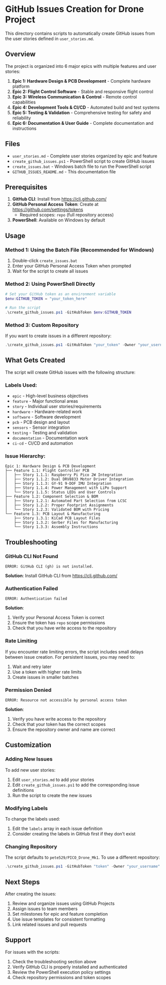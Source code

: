 # GitHub Issues Creation for Drone Project

This directory contains scripts to automatically create GitHub issues from the user stories defined in `user_stories.md`.

## Overview

The project is organized into 6 major epics with multiple features and user stories:

1. **Epic 1: Hardware Design & PCB Development** - Complete hardware platform
2. **Epic 2: Flight Control Software** - Stable and responsive flight control
3. **Epic 3: Wireless Communication & Control** - Remote control capabilities  
4. **Epic 4: Development Tools & CI/CD** - Automated build and test systems
5. **Epic 5: Testing & Validation** - Comprehensive testing for safety and reliability
6. **Epic 6: Documentation & User Guide** - Complete documentation and instructions

## Files

- `user_stories.md` - Complete user stories organized by epic and feature
- `create_github_issues.ps1` - PowerShell script to create GitHub issues
- `create_issues.bat` - Windows batch file to run the PowerShell script
- `GITHUB_ISSUES_README.md` - This documentation file

## Prerequisites

1. **GitHub CLI**: Install from https://cli.github.com/
2. **GitHub Personal Access Token**: Create at https://github.com/settings/tokens
   - Required scopes: `repo` (full repository access)
3. **PowerShell**: Available on Windows by default

## Usage

### Method 1: Using the Batch File (Recommended for Windows)

1. Double-click `create_issues.bat`
2. Enter your GitHub Personal Access Token when prompted
3. Wait for the script to create all issues

### Method 2: Using PowerShell Directly

```powershell
# Set your GitHub token as an environment variable
$env:GITHUB_TOKEN = "your_token_here"

# Run the script
.\create_github_issues.ps1 -GitHubToken $env:GITHUB_TOKEN
```

### Method 3: Custom Repository

If you want to create issues in a different repository:

```powershell
.\create_github_issues.ps1 -GitHubToken "your_token" -Owner "your_username" -Repo "your_repo"
```

## What Gets Created

The script will create GitHub issues with the following structure:

### Labels Used:
- `epic` - High-level business objectives
- `feature` - Major functional areas
- `story` - Individual user stories/requirements
- `hardware` - Hardware-related work
- `software` - Software development
- `pcb` - PCB design and layout
- `sensors` - Sensor integration
- `testing` - Testing and validation
- `documentation` - Documentation work
- `ci-cd` - CI/CD and automation

### Issue Hierarchy:
```
Epic 1: Hardware Design & PCB Development
├── Feature 1.1: Flight Controller PCB
│   ├── Story 1.1.1: Raspberry Pi Pico 2W Integration
│   ├── Story 1.1.2: Dual DRV8833 Motor Driver Integration
│   ├── Story 1.1.3: GY-91 9-DOF IMU Integration
│   ├── Story 1.1.4: Power Management with LiPo Support
│   └── Story 1.1.5: Status LEDs and User Controls
├── Feature 1.2: Component Selection & BOM
│   ├── Story 1.2.1: Automated Part Selection from LCSC
│   ├── Story 1.2.2: Proper Footprint Assignments
│   └── Story 1.2.3: Validated BOM with Pricing
└── Feature 1.3: PCB Layout & Manufacturing
    ├── Story 1.3.1: KiCad PCB Layout Files
    ├── Story 1.3.2: Gerber Files for Manufacturing
    └── Story 1.3.3: Assembly Instructions
```

## Troubleshooting

### GitHub CLI Not Found
```
ERROR: GitHub CLI (gh) is not installed.
```
**Solution**: Install GitHub CLI from https://cli.github.com/

### Authentication Failed
```
ERROR: Authentication failed
```
**Solution**: 
1. Verify your Personal Access Token is correct
2. Ensure the token has `repo` scope permissions
3. Check that you have write access to the repository

### Rate Limiting
If you encounter rate limiting errors, the script includes small delays between issue creation. For persistent issues, you may need to:
1. Wait and retry later
2. Use a token with higher rate limits
3. Create issues in smaller batches

### Permission Denied
```
ERROR: Resource not accessible by personal access token
```
**Solution**: 
1. Verify you have write access to the repository
2. Check that your token has the correct scopes
3. Ensure the repository owner and name are correct

## Customization

### Adding New Issues
To add new user stories:
1. Edit `user_stories.md` to add your stories
2. Edit `create_github_issues.ps1` to add the corresponding issue definitions
3. Run the script to create the new issues

### Modifying Labels
To change the labels used:
1. Edit the `labels` array in each issue definition
2. Consider creating the labels in GitHub first if they don't exist

### Changing Repository
The script defaults to `pete529/PICO_Drone_Mk1`. To use a different repository:
```powershell
.\create_github_issues.ps1 -GitHubToken "token" -Owner "your_username" -Repo "your_repo_name"
```

## Next Steps

After creating the issues:
1. Review and organize issues using GitHub Projects
2. Assign issues to team members
3. Set milestones for epic and feature completion
4. Use issue templates for consistent formatting
5. Link related issues and pull requests

## Support

For issues with the scripts:
1. Check the troubleshooting section above
2. Verify GitHub CLI is properly installed and authenticated
3. Review the PowerShell execution policy settings
4. Check repository permissions and token scopes